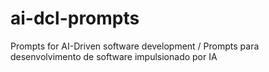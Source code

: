 # ai-dcl-prompts
Prompts for AI-Driven software development / Prompts para desenvolvimento de software impulsionado por IA

